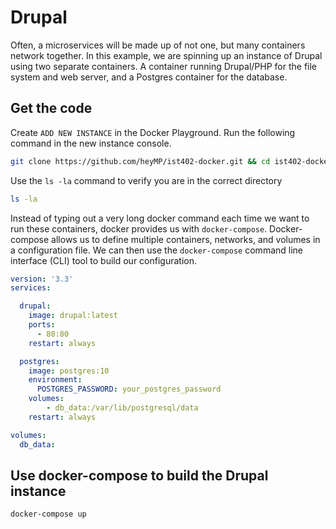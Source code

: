 # Drupal

Often, a microservices will be made up of not one, but many containers network together.  In this example, we are spinning up an instance of Drupal using two separate containers.  A container running Drupal/PHP for the file system and web server, and a Postgres container for the database.

## Get the code

Create `ADD NEW INSTANCE` in the Docker Playground. Run the following command in the new instance console.

```bash
git clone https://github.com/heyMP/ist402-docker.git && cd ist402-docker/labs/4-drupal
```

Use the `ls -la` command to verify you are in the correct directory

```bash
ls -la
```

Instead of typing out a very long docker command each time we want to run these containers, docker provides us with `docker-compose`.  Docker-compose allows us to define multiple containers, networks, and volumes in a configuration file.  We can then use the `docker-compose` command line interface (CLI) tool to build our configuration.

```yaml
version: '3.3'
services:

  drupal:
    image: drupal:latest
    ports:
      - 80:80
    restart: always

  postgres:
    image: postgres:10
    environment:
      POSTGRES_PASSWORD: your_postgres_password
    volumes:
        - db_data:/var/lib/postgresql/data
    restart: always

volumes:
  db_data:
```

## Use docker-compose to build the Drupal instance

```bash
docker-compose up
```
